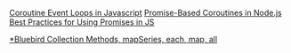

[Coroutine Event Loops in Javascript](https://x.st/javascript-coroutines/)
[Promise-Based Coroutines in Node.js](http://tobyho.com/2015/12/27/promise-based-coroutines-nodejs/)
[Best Practices for Using Promises in JS](https://60devs.com/best-practices-for-using-promises-in-js.html)

[*Bluebird Collection Methods, mapSeries, each, map, all](https://gist.github.com/stephantabor/833a8cd26fc37b420c75)
